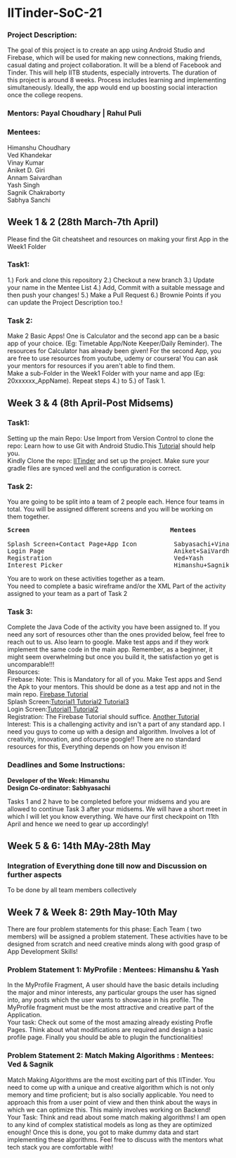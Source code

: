 # IITinder-SoC-21
### Project Description:
The goal of this project is to create an app using Android Studio and Firebase, which will be used for making new connections, making friends, casual dating and project collaboration. It will be a blend of Facebook and Tinder. This will help IITB students, especially introverts. The duration of this project is around 8 weeks. Process includes learning and implementing simultaneously. Ideally, the app would end up boosting social interaction once the college reopens.
### Mentors: Payal Choudhary | Rahul Puli
### Mentees: 
Himanshu Choudhary<br>
Ved Khandekar<br>
Vinay Kumar<br>
Aniket D. Giri<br>
Annam Saivardhan<br>
Yash Singh<br>
Sagnik Chakraborty<br>
Sabhya Sanchi<br>

## Week 1 & 2 (28th March-7th April)
Please find the Git cheatsheet and resources on making your first App in the Week1 Folder
### Task1:
1.) Fork and clone this repository
2.) Checkout a new branch
3.) Update your name in the Mentee List
4.) Add, Commit with a suitable message and then push your changes!
5.) Make a Pull Request
6.) Brownie Points if you can update the Project Description too.!
### Task 2:
Make 2 Basic Apps! One is Calculator and the second app can be a basic app of your choice. (Eg: Timetable App/Note Keeper/Daily Reminder). 
The resources for Calculator has already been given! For the second App, you are free to use resources from youtube, udemy or coursera! You can ask your mentors for resources if you aren't able to find them.<br>
Make a sub-Folder in the Week1 Folder with your name and app (Eg: 20xxxxxx_AppName). Repeat steps 4.) to 5.) of Task 1.

## Week 3 & 4 (8th April-Post Midsems)
### Task1:
Setting up the main Repo: 
Use Import from Version Control to clone the repo: Learn how to use Git with Android Studio.This [Tutorial](https://getstream.io/blog/use-github-android-studio/) should help you.<br>
Kindly Clone the repo: [IITinder](https://github.com/payalchoudhary2410/IITinder_main) and set up the project. Make sure your gradle files are synced well and the configuration is correct.
### Task 2:
You are going to be split into a team of 2 people each. Hence four teams in total. You will be assigned different screens and you will be working on them together.<br>
<pre>
<b>Screen                                      Mentees<br></b>
Splash Screen+Contact Page+App Icon          Sabyasachi+Vinay
Login Page                                   Aniket+SaiVardhan
Registration                                 Ved+Yash
Interest Picker                              Himanshu+Sagnik
</pre>
You are to work on these activities together as a team.<br>
You need to complete a basic wireframe and/or the XML Part of the activity assigned to your team as a part of Task 2<br>

###  Task 3:
Complete the Java Code of the activity you have been assigned to. If you need any sort of resources other than the ones provided below, feel free to reach out to us. Also learn to google. Make test apps and if they work implement the same code in the main app. Remember, as a beginner, it might seem overwhelming but once you build it, the satisfaction yo get is uncomparable!!!<br>
Resources:<br>
Firebase: Note: This is Mandatory for all of you. Make Test apps and Send the Apk to your mentors. This should be done as a test app and not in the main repo. [Firebase Tutorial](https://www.youtube.com/playlist?list=PLG1VhO2NjDZmi2FZTlwqpMkq_NU69i2Gj)<br>
Splash Screen:[Tutorial1 ](https://medium.com/swlh/splash-screen-in-android-8ab250e40190) [ Tutorial2 ](https://youtu.be/8EcEk2pVt0A) [Tutorial3 ](https://www.youtube.com/watch?v=TY4W7LAmsGs)<br>
Login Screen:[Tutorial1 ](https://www.youtube.com/watch?v=YhCKylWLnq0)[ Tutorial2 ](https://www.youtube.com/watch?v=lk4du-8giyQ)<br>
Registration: The Firebase Tutorial should suffice. [ Another Tutorial](https://www.youtube.com/watch?v=wa8OrQ_e76M) <br>
Interest: This is a challenging activity and isn't a part of any standard app. I need you guys to come up with a design and algorithm. Involves a lot of creativity, innovation, and ofcourse google!! There are no standard resources for this, Everything depends on how you envison it!

### Deadlines and Some Instructions:
<b> Developer of the Week: Himanshu<br>
  Design Co-ordinator: Sabhyasachi<br></b>
  
Tasks 1 and 2 have to be completed before your midsems and you are allowed to continue Task 3 after your midsems. We will have a short meet in which I will let you know everything. We have our first checkpoint on 11th April and hence we need to gear up accordingly!


## Week 5  & 6: 14th MAy-28th May
### Integration of Everything done till now and Discussion on further aspects
To be done by all team members collectively

## Week 7 & Week 8: 29th May-10th May
There are four problem statements for this phase: Each Team ( two members) will be assigned a problem statement. These activities have to be designed from scratch and need creative minds along with good grasp of App Development Skills!<br>
### Problem Statement 1: MyProfile : Mentees: Himanshu & Yash
In the MyProfile Fragment, A user should have the basic details including the major and minor interests, any particular groups the user has signed into, any posts which the user wants to showcase in his profile. The MyProfile fragment must be the most attractive and creative part of the Application.<br>
Your task: Check out some of the most amazing already existing Profle Pages. Think about what modifications are required and design a basic profile page. Finally you should be able to plugin the functionalities!<br>

### Problem Statement 2: Match Making Algorithms : Mentees: Ved & Sagnik
Match Making Algorithms are the most exciting part of this IITinder. You need to come up with a unique and creative algorithm which is not only memory and time proficient; but is also socially applicable. You need to approach this from a user point of view and then think about the ways in which we can optimize this. This mainly involves working on Backend! <br>
Your Task: Think and read about some match making algorithms! I am open to any kind of complex statistical models as long as they are optimized enough! Once this is done, you  got to make dummy data and start implementing these algorithms. Feel free to discuss with the mentors what tech stack you are comfortable with!


